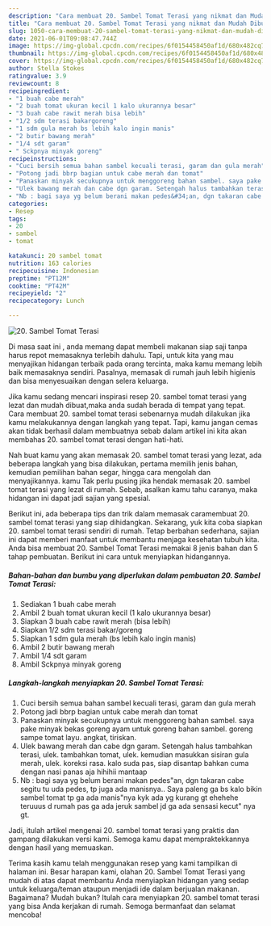 ```yaml
---
description: "Cara membuat 20. Sambel Tomat Terasi yang nikmat dan Mudah Dibuat"
title: "Cara membuat 20. Sambel Tomat Terasi yang nikmat dan Mudah Dibuat"
slug: 1050-cara-membuat-20-sambel-tomat-terasi-yang-nikmat-dan-mudah-dibuat
date: 2021-06-01T09:08:47.744Z
image: https://img-global.cpcdn.com/recipes/6f0154458450af1d/680x482cq70/20-sambel-tomat-terasi-foto-resep-utama.jpg
thumbnail: https://img-global.cpcdn.com/recipes/6f0154458450af1d/680x482cq70/20-sambel-tomat-terasi-foto-resep-utama.jpg
cover: https://img-global.cpcdn.com/recipes/6f0154458450af1d/680x482cq70/20-sambel-tomat-terasi-foto-resep-utama.jpg
author: Stella Stokes
ratingvalue: 3.9
reviewcount: 8
recipeingredient:
- "1 buah cabe merah"
- "2 buah tomat ukuran kecil 1 kalo ukurannya besar"
- "3 buah cabe rawit merah bisa lebih"
- "1/2 sdm terasi bakargoreng"
- "1 sdm gula merah bs lebih kalo ingin manis"
- "2 butir bawang merah"
- "1/4 sdt garam"
- " Sckpnya minyak goreng"
recipeinstructions:
- "Cuci bersih semua bahan sambel kecuali terasi, garam dan gula merah"
- "Potong jadi bbrp bagian untuk cabe merah dan tomat"
- "Panaskan minyak secukupnya untuk menggoreng bahan sambel. saya pake minyak bekas goreng ayam untuk goreng bahan sambel. goreng sampe tomat layu. angkat, tiriskan."
- "Ulek bawang merah dan cabe dgn garam. Setengah halus tambahkan terasi, ulek. tambahkan tomat, ulek. kemudian masukkan sisiran gula merah, ulek. koreksi rasa. kalo suda pas, siap disantap bahkan cuma dengan nasi panas aja hihihii mantaap"
- "Nb : bagi saya yg belum berani makan pedes&#34;an, dgn takaran cabe segitu tu uda pedes, tp juga ada manisnya.. Saya paleng ga bs kalo bikin sambel tomat tp ga ada manis&#34;nya kyk ada yg kurang gt ehehehe teruuus d rumah pas ga ada jeruk sambel jd ga ada sensasi kecut&#34; nya gt."
categories:
- Resep
tags:
- 20
- sambel
- tomat

katakunci: 20 sambel tomat 
nutrition: 163 calories
recipecuisine: Indonesian
preptime: "PT12M"
cooktime: "PT42M"
recipeyield: "2"
recipecategory: Lunch

---
```



![20. Sambel Tomat Terasi](https://img-global.cpcdn.com/recipes/6f0154458450af1d/680x482cq70/20-sambel-tomat-terasi-foto-resep-utama.jpg)

Di masa  saat ini , anda memang dapat membeli makanan siap saji tanpa harus repot memasaknya terlebih dahulu. Tapi, untuk kita yang mau menyajikan hidangan terbaik pada orang tercinta, maka kamu memang lebih baik memasaknya sendiri. Pasalnya, memasak di rumah jauh lebih higienis dan bisa menyesuaikan dengan selera keluarga.

Jika kamu sedang mencari inspirasi resep 20. sambel tomat terasi yang lezat dan mudah dibuat,maka anda sudah berada di tempat yang tepat. Cara membuat 20. sambel tomat terasi  sebenarnya mudah dilakukan jika kamu melakukannya dengan langkah yang tepat. Tapi, kamu jangan cemas akan tidak berhasil dalam membuatnya 
sebab dalam artikel ini kita akan membahas 20. sambel tomat terasi dengan hati-hati.  



Nah buat kamu yang akan memasak 20. sambel tomat terasi yang lezat, ada beberapa langkah yang bisa dilakukan, pertama memilih jenis bahan, kemudian pemilihan bahan segar, hingga cara mengolah dan menyajikannya. kamu Tak perlu pusing jika hendak memasak 20. sambel tomat terasi yang lezat di rumah. Sebab, asalkan kamu  tahu caranya, maka hidangan ini dapat jadi sajian yang spesial.

Berikut ini, ada beberapa tips dan trik dalam memasak caramembuat 20. sambel tomat terasi yang siap dihidangkan. Sekarang, yuk kita coba siapkan 20. sambel tomat terasi sendiri di rumah. Tetap berbahan sederhana, sajian ini dapat memberi manfaat untuk membantu menjaga kesehatan tubuh kita. Anda bisa membuat 20. Sambel Tomat Terasi memakai 8 jenis bahan dan 5 tahap pembuatan. Berikut ini cara untuk menyiapkan hidangannya.

<!--inarticleads1-->

##### Bahan-bahan dan bumbu yang diperlukan dalam pembuatan 20. Sambel Tomat Terasi:

1. Sediakan 1 buah cabe merah
1. Ambil 2 buah tomat ukuran kecil (1 kalo ukurannya besar)
1. Siapkan 3 buah cabe rawit merah (bisa lebih)
1. Siapkan 1/2 sdm terasi bakar/goreng
1. Siapkan 1 sdm gula merah (bs lebih kalo ingin manis)
1. Ambil 2 butir bawang merah
1. Ambil 1/4 sdt garam
1. Ambil  Sckpnya minyak goreng




<!--inarticleads2-->

##### Langkah-langkah menyiapkan 20. Sambel Tomat Terasi:

1. Cuci bersih semua bahan sambel kecuali terasi, garam dan gula merah
1. Potong jadi bbrp bagian untuk cabe merah dan tomat
1. Panaskan minyak secukupnya untuk menggoreng bahan sambel. saya pake minyak bekas goreng ayam untuk goreng bahan sambel. goreng sampe tomat layu. angkat, tiriskan.
1. Ulek bawang merah dan cabe dgn garam. Setengah halus tambahkan terasi, ulek. tambahkan tomat, ulek. kemudian masukkan sisiran gula merah, ulek. koreksi rasa. kalo suda pas, siap disantap bahkan cuma dengan nasi panas aja hihihii mantaap
1. Nb : bagi saya yg belum berani makan pedes&#34;an, dgn takaran cabe segitu tu uda pedes, tp juga ada manisnya.. Saya paleng ga bs kalo bikin sambel tomat tp ga ada manis&#34;nya kyk ada yg kurang gt ehehehe teruuus d rumah pas ga ada jeruk sambel jd ga ada sensasi kecut&#34; nya gt.




Jadi, itulah artikel mengenai  20. sambel tomat terasi  yang praktis dan gampang dilakukan versi kami. Semoga kamu dapat mempraktekkannya dengan hasil yang memuaskan. 

Terima kasih kamu telah menggunakan resep yang kami tampilkan di halaman ini. Besar harapan kami, olahan  20. Sambel Tomat Terasi yang mudah di atas dapat membantu Anda menyiapkan hidangan yang sedap untuk keluarga/teman ataupun menjadi ide dalam berjualan makanan. Bagaimana? Mudah bukan? Itulah cara menyiapkan 20. sambel tomat terasi yang bisa Anda kerjakan di rumah. Semoga bermanfaat dan selamat mencoba!


